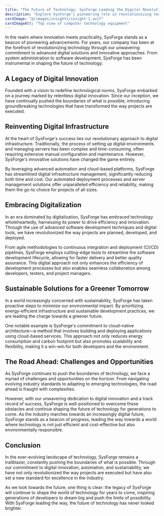 ```yaml
---
title: "The Future of Technology: SysForge Leading the Digital Revolution"
description: "Explore SysForge's pioneering role in revolutionizing technology through advanced digital solutions."
cardImage: "@/images/insights/insight-1.avif"
cardImageAlt: "Top view of computer technology equipment"
---
```


In the realm where innovation meets practicality, SysForge stands as a beacon of pioneering advancements. For years, our company has been at the forefront of revolutionizing technology through our unwavering commitment to advanced digital solutions and innovative approaches. From system administration to software development, SysForge has been instrumental in shaping the future of technology.

## A Legacy of Digital Innovation

Founded with a vision to redefine technological norms, SysForge embarked on a journey marked by relentless digital innovation. Since our inception, we have continually pushed the boundaries of what is possible, introducing groundbreaking technologies that have transformed the way projects are executed.

## Reinventing Digital Infrastructure

At the heart of SysForge's success lies our revolutionary approach to digital infrastructure. Traditionally, the process of setting up digital environments and managing servers has been complex and time-consuming, often requiring extensive manual configuration and maintenance. However, SysForge's innovative solutions have changed the game entirely.

By leveraging advanced automation and cloud-based platforms, SysForge has streamlined digital infrastructure management, significantly reducing both time and cost. Our automated deployment processes and server management solutions offer unparalleled efficiency and reliability, making them the go-to choice for projects of all sizes.

## Embracing Digitalization

In an era dominated by digitalization, SysForge has embraced technology wholeheartedly, harnessing its power to drive efficiency and innovation. Through the use of advanced software development techniques and digital tools, we have revolutionized the way projects are planned, developed, and deployed.

From agile methodologies to continuous integration and deployment (CI/CD) pipelines, SysForge employs cutting-edge tools to streamline the software development lifecycle, allowing for faster delivery and better quality assurance. This digital approach not only enhances the efficiency of development processes but also enables seamless collaboration among developers, testers, and project managers.

## Sustainable Solutions for a Greener Tomorrow

In a world increasingly concerned with sustainability, SysForge has taken proactive steps to minimize our environmental impact. By prioritizing energy-efficient infrastructure and sustainable development practices, we are leading the charge towards a greener future.

One notable example is SysForge's commitment to cloud-native architecture—a method that involves building and deploying applications using cloud-based services. This approach not only reduces energy consumption and carbon footprint but also promotes scalability and flexibility, making it a win-win for both developers and the environment.

## The Road Ahead: Challenges and Opportunities

As SysForge continues to push the boundaries of technology, we face a myriad of challenges and opportunities on the horizon. From navigating evolving industry standards to adapting to emerging technologies, the road ahead is fraught with complexities.

However, with our unwavering dedication to digital innovation and a track record of success, SysForge is well-positioned to overcome these obstacles and continue shaping the future of technology for generations to come. As the industry marches towards an increasingly digital future, SysForge stands as a beacon of progress, leading the way towards a world where technology is not just efficient and cost-effective but also environmentally responsible.

## Conclusion

In the ever-evolving landscape of technology, SysForge remains a trailblazer, constantly pushing the boundaries of what is possible. Through our commitment to digital innovation, automation, and sustainability, we have not only revolutionized the way projects are executed but have also set a new standard for excellence in the industry.

As we look towards the future, one thing is clear: the legacy of SysForge will continue to shape the world of technology for years to come, inspiring generations of developers to dream big and push the limits of possibility. With SysForge leading the way, the future of technology has never looked brighter.
